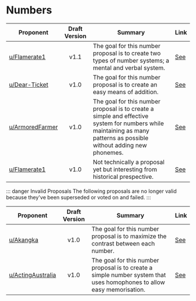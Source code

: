 # Numbers

| Proponent                                     | Draft Version | Summary                                                                                                                            | Link                                                                                                              |
| --------------------------------------------- | :-----------: | ---------------------------------------------------------------------------------------------------------------------------------- | ----------------------------------------------------------------------------------------------------------------- |
| [u/Flamerate1](https://www.reddit.com/u/Flamerate1) |     v1.1      | The goal for this number proposal is to create two types of number systems; a mental and verbal system. | [See](https://www.reddit.com/r/EncapsulatedLanguage/comments/hyfrop/the_encapsulated_verbal_number_system/) |
| [u/Dear-Ticket](https://www.reddit.com/u/Dear-Ticket) |     v1.0      | The goal for this number proposal is to create an easy means of addition. | [See](https://www.reddit.com/r/EncapsulatedLanguage/comments/hxucuh/names_of_numbers/) |
| [u/ArmoredFarmer](https://www.reddit.com/u/ArmoredFarmer) |     v1.0      | The goal for this number proposal is to create a simple and effective system for numbers while maintaining as many patterns as possible without adding new phonemes. | [See](https://www.reddit.com/r/EncapsulatedLanguage/comments/hwuz8b/simplistic_number_proposal/) |
| [u/Flamerate1](https://www.reddit.com/u/Flamerate1) |     v1.0      | Not technically a proposal yet but interesting from historical prespective. | [See](https://www.reddit.com/r/EncapsulatedLanguage/comments/hw2goh/the_basic_number_system_with_phonology_changes_f1/) |

::: danger Invalid Proposals
  The following proposals are no longer valid because they've been superseded or voted on and failed.
:::

| Proponent                                     | Draft Version | Summary                                                                                                                            | Link                                                                                                              |
| --------------------------------------------- | :-----------: | ---------------------------------------------------------------------------------------------------------------------------------- | ----------------------------------------------------------------------------------------------------------------- |
| [u/Akangka](https://www.reddit.com/u/Akangka) |     v1.0      | The goal for this number proposal is to maximize the contrast between each number. | [See](https://www.reddit.com/r/EncapsulatedLanguage/comments/hxlmul/number_system_proposal/) |
| [u/ActingAustralia](https://www.reddit.com/u/ActingAustralia) |     v1.0      | The goal for this number proposal is to create a simple number system that uses homophones to allow easy memorisation. | [See](https://www.reddit.com/r/EncapsulatedLanguage/comments/hxdfn8/evildeas_number_word_proposal/) |